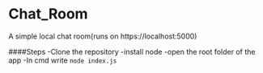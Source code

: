 # Chat_Room
A simple local chat room(runs on https://localhost:5000)

####Steps
-Clone the repository
-install node
-open the root folder of the app
-In cmd write `node index.js`
